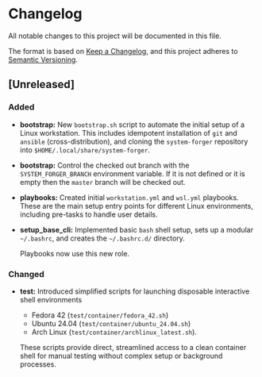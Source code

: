 # Changelog

All notable changes to this project will be documented in this file.

The format is based on [Keep a Changelog](https://keepachangelog.com/en/1.1.0/),
and this project adheres to [Semantic Versioning](https://semver.org/spec/v2.0.0.html).

## [Unreleased]

### Added
- **bootstrap:** New `bootstrap.sh` script to automate the initial setup of a
  Linux workstation. This includes idempotent installation of `git` and
  `ansible` (cross-distribution), and cloning the `system-forger` repository
  into `$HOME/.local/share/system-forger`.

- **bootstrap:** Control the checked out branch with the `SYSTEM_FORGER_BRANCH`
  environment variable. If it is not defined or it is empty then the `master`
  branch will be checked out.

- **playbooks:** Created initial `workstation.yml` and `wsl.yml` playbooks.
  These are the main setup entry points for different Linux environments,
  including pre-tasks to handle user details.

- **setup_base_cli:** Implemented basic `bash` shell setup, sets up a modular
  `~/.bashrc`, and creates the `~/.bashrc.d/` directory.

  Playbooks now use this new role.

### Changed
- **test:** Introduced simplified scripts for launching disposable interactive
  shell environments

  - Fedora 42 (`test/container/fedora_42.sh`)
  - Ubuntu 24.04 (`test/container/ubuntu_24.04.sh`)
  - Arch Linux (`test/container/archlinux_latest.sh`).

  These scripts provide direct, streamlined access to a clean container shell
  for manual testing without complex setup or background processes.
